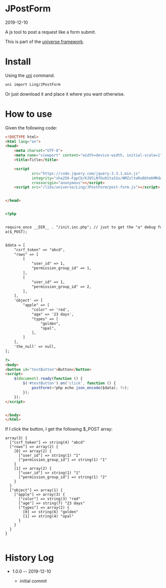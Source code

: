 JPostForm
===========
2019-12-10



A js tool to post a request like a form submit.


This is part of the [universe framework](https://github.com/karayabin/universe-snapshot).


Install
==========
Using the [uni](https://github.com/lingtalfi/universe-naive-importer) command.
```bash
uni import Ling/JPostForm
```

Or just download it and place it where you want otherwise.



How to use
===========


Given the following code:

```html
<!DOCTYPE html>
<html lang="en">
<head>
    <meta charset="UTF-8">
    <meta name="viewport" content="width=device-width, initial-scale=1">
    <title>Title</title>

    <script
            src="https://code.jquery.com/jquery-3.3.1.min.js"
            integrity="sha256-FgpCb/KJQlLNfOu91ta32o/NMZxltwRo8QtmkMRdAu8="
            crossorigin="anonymous"></script>
    <script src="/libs/universe/Ling/JPostForm/post-form.js"></script>


</head>


<?php


require_once __DIR__ . "/init.inc.php"; // just to get the "a" debug function
a($_POST);


$data = [
    "csrf_token" => "abcd",
    "rows" => [
        [
            "user_id" => 1,
            "permission_group_id" => 1,
        ],
        [
            "user_id" => 1,
            "permission_group_id" => 2,
        ],
    ],
    'object' => [
        "apple" => [
            "color" => 'red',
            "age" => '23 days',
            "types" => [
                "golden",
                "opal",
            ],
        ]
    ],
    'the_null' => null,
];

?>
<body>
<button id="testButton">Button</button>
<script>
    $(document).ready(function () {
        $('#testButton').on('click', function () {
            postForm(<?php echo json_encode($data); ?>);
        });
    });
</script>


</body>
</html>
```

If I click the button, I get the following $_POST array:


```text
array(3) {
  ["csrf_token"] => string(4) "abcd"
  ["rows"] => array(2) {
    [0] => array(2) {
      ["user_id"] => string(1) "1"
      ["permission_group_id"] => string(1) "1"
    }
    [1] => array(2) {
      ["user_id"] => string(1) "1"
      ["permission_group_id"] => string(1) "2"
    }
  }
  ["object"] => array(1) {
    ["apple"] => array(3) {
      ["color"] => string(3) "red"
      ["age"] => string(7) "23 days"
      ["types"] => array(2) {
        [0] => string(6) "golden"
        [1] => string(4) "opal"
      }
    }
  }
}


```






History Log
=============

- 1.0.0 -- 2019-12-10

    - initial commit